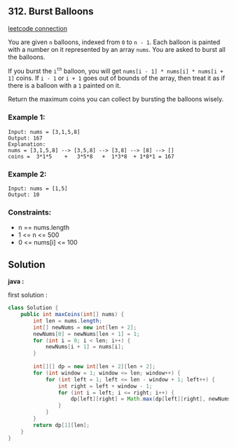 ## 312. Burst Balloons

[leetcode connection](https://leetcode.com/problems/burst-balloons/)

You are given `n` balloons, indexed from `0` to `n - 1`. Each balloon is painted with a number on it represented by an array `nums`. You are asked to burst all the balloons.

If you burst the `i`<sup>`th`</sup> balloon, you will get `nums[i - 1] * nums[i] * nums[i + 1]` coins. If `i - 1` or `i + 1` goes out of bounds of the array, then treat it as if there is a balloon with a `1` painted on it.

Return the maximum coins you can collect by bursting the balloons wisely.

### Example 1:
```
Input: nums = [3,1,5,8]
Output: 167
Explanation:
nums = [3,1,5,8] --> [3,5,8] --> [3,8] --> [8] --> []
coins =  3*1*5    +   3*5*8   +  1*3*8  + 1*8*1 = 167
```

### Example 2:
```
Input: nums = [1,5]
Output: 10
```

### Constraints:

* n == nums.length
* 1 <= n <= 500
* 0 <= nums[i] <= 100

## Solution

**java :**

first solution :
```java
class Solution {
    public int maxCoins(int[] nums) {
        int len = nums.length;
        int[] newNums = new int[len + 2];
        newNums[0] = newNums[len + 1] = 1;
        for (int i = 0; i < len; i++) {
            newNums[i + 1] = nums[i];
        }
        
        int[][] dp = new int[len + 2][len + 2];
        for (int window = 1; window <= len; window++) {
            for (int left = 1; left <= len - window + 1; left++) {
                int right = left + window - 1;
                for (int i = left; i <= right; i++) {
                    dp[left][right] = Math.max(dp[left][right], newNums[left - 1] * newNums[i] * newNums[right + 1] + dp[left][i - 1] + dp[i + 1][right]);
                }
            }
        }
        return dp[1][len];
    }
}
```
